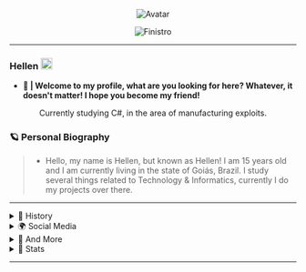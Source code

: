 <p align="center">
  <a>
<img src="https://media.discordapp.net/attachments/819097597146693673/830782978602434610/26d1836d27c8ceb9b34f21620ea53f06.gif" alt="Avatar" style="border-radius: 50%%;">
  </a><br>
<p align="center"> <img src="https://komarev.com/ghpvc/?username=f1n1str0&color=5d5d5d" alt="Finistro" /> </p>


---

### Hellen  <img src="https://images.emojiterra.com/twitter/v13.0/128px/1f1e7-1f1f7.png" height="20px" width="20px"/>

- **👑 | Welcome to my profile, what are you looking for here? Whatever, it doesn't matter! I hope you become my friend!**

<p align="center">Currently studying C#, in the area of ​​manufacturing exploits.

</p>

### 🪐 Personal Biography

> - Hello, my name is Hellen, but known as Hellen! I am 15 years old and I am currently living in the state of Goiás, Brazil. I study several things related to Technology & Informatics, currently I do my projects over there.

---
 
 <details>
  <summary> 🍵 History </summary>
  
      - 📚 I am a student in Information Engineering and Pentest.
      - 🌳 I'm 15 years old.
      - 🧪 I always try to know more!
      - 📁 I accept new friendships.
      - 👨🏻‍💻 I am making plans for my future projects.

     
     "Never show your wounds to anyone you don't trust. Blood attracts sharks." 💭
 
</details>

<details>
  <summary> 🌍 Social Media </summary>

[![Twitter Badge](https://img.shields.io/badge/-@v01dsec1999-03f8fc?style=flat-square&labelColor=03f8fc&logo=twitter&logoColor=white&link=https://twitter.com/v01dsec1999)](https://twitter.com/v01dsec1999) [![Youtube Badge](https://img.shields.io/badge/-Castiel-fc0303?style=flat-square&labelColor=fc0303&logo=youtube&logoColor=white&link=https://www.youtube.com/channel/UCP_qe9V1DLBedYBd4kMg4vg)](https://www.youtube.com/channel/UCP_qe9V1DLBedYBd4kMg4vg)

> 💬 | Of course, it is not mandatory to follow me. Call me on Discord! Let's talk!

```diff
- 📋 Discord: Hellen#1337
+ 🌎 Come talk to me!
! 🧠 Can you imagine what we're going to talk about?
@@App: Discord@@
```

 *Spotify Listening <img src="https://cdn.discordapp.com/attachments/708003453351231560/792778317694107678/joao_musica.gif" height="30px" width="30px"/>*

[![Spotify](https://now-playing-codestackr.vercel.app/api/spotify-playing)](https://open.spotify.com/user/f1n1str0) 

<img src="https://www.vantajs.com/gallery/fb-share-image.jpg" alt="Avatar" style="border-radius: 50%%;">

</details>

<details>
  <summary> 🔬 And More </summary>

```• I am currently in some private organizations, and making some tools. Given what is new ideas for me!```

```diff
! 🥼 Working From:
@@Destiny 運命@@
```
  
---


</p>

<p align="center">自己动手做吧 ？

</p>

</p>
  
</details>

<details>
  <summary> 🧪 Stats </summary>
  </p>
<p align="center"> My GitHub status information.
</p>
 
<a href="https://github.com/h3llen"><img src="https://github-readme-stats.vercel.app/api?username=h3llen&show_icons=true&theme=tokyonight"> <img src="https://github-readme-stats.vercel.app/api/top-langs/?username=h3llen&layout=compact&show_icons=true&theme=tokyonight"> 
</details>

---
